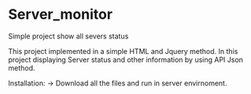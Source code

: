 # Server_monitor
Simple project show all severs status

This project implemented in a simple HTML and Jquery method. In this project displaying Server status and other information by using API Json method.

Installation:
-> Download all the files and run in server envirnoment.


